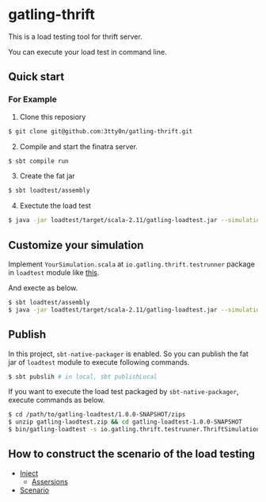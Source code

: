 # gatling-thrift

This is a load testing tool for thrift server.

You can execute your load test in command line.

## Quick start

### For Example

1. Clone this reposiory

```bash
$ git clone git@github.com:3tty0n/gatling-thrift.git
```

2. Compile and start the finatra server.

```bash
$ sbt compile run
```

3. Create the fat jar

```bash
$ sbt loadtest/assembly
```

4. Exectute the load test

``` bash
$ java -jar loadtest/target/scala-2.11/gatling-loadtest.jar --simulation io.gatling.thrift.testrunner.ThriftSimulation
```
  
## Customize your simulation

Implement `YourSimulation.scala` at `io.gatling.thrift.testrunner` package in `loadtest` module  like [this](https://github.com/3tty0n/gatling-thrift-testasjar/blob/master/loadtest/src/main/scala/io/gatling/thrift/testrunner/ThriftSimulation.scala).

And execte as below.

``` bash
$ sbt loadtest/assembly
$ java -jar loadtest/target/scala-2.11/gatling-loadtest.jar --simulation io.gatling.thrift.testrunner.YourSimulation
```

## Publish

In this project, `sbt-native-packager` is enabled. So you can publish the fat jar of `loadtest` module to execute following commands.

``` bash
$ sbt pubslih # in local, sbt publishLocal
```

If you want to execute the load test packaged by `sbt-native-packager`, execute commands as below.

``` bash
$ cd /path/to/gatling-loadtest/1.0.0-SNAPSHOT/zips
$ unzip gatling-laodtest.zip && cd gatling-loadtest-1.0.0-SNAPSHOT
$ bin/gatling-loadtest -s io.gatling.thrift.testruuner.ThriftSimulation
```

## How to construct the scenario of the load testing

- [Inject](http://gatling.io/docs/current/general/simulation_setup/)
  - [Assersions](http://gatling.io/docs/current/general/assertions/#assertions)
- [Scenario](http://gatling.io/docs/current/general/scenario/)
